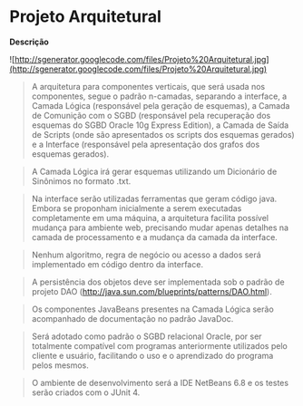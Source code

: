 # Projeto Arquitetural #

**Descrição**

![http://sgenerator.googlecode.com/files/Projeto%20Arquitetural.jpg](http://sgenerator.googlecode.com/files/Projeto%20Arquitetural.jpg)

> A arquitetura para componentes verticais, que será usada nos componentes, segue o padrão n-camadas, separando a interface, a Camada Lógica (responsável pela geração de esquemas), a Camada de Comunição com o SGBD (responsável pela recuperação dos esquemas do SGBD Oracle 10g Express Edition), a Camada de Saída de Scripts (onde são apresentados os scripts dos esquemas gerados) e a Interface (responsável pela apresentação dos grafos dos esquemas gerados).

> A Camada Lógica irá gerar esquemas utilizando um Dicionário de Sinônimos no formato .txt.

> Na interface serão utilizadas ferramentas que geram código java. Embora se proponham inicialmente a serem executadas completamente em uma máquina, a arquitetura facilita possível mudança para ambiente web, precisando mudar apenas detalhes na camada de processamento e a mudança da camada da interface.

> Nenhum algoritmo, regra de negócio ou acesso a dados será implementado em código dentro da interface.

> A persistência dos objetos deve ser implementada sob o padrão de projeto DAO (http://java.sun.com/blueprints/patterns/DAO.html).

> Os componentes JavaBeans presentes na Camada Lógica serão acompanhado de documentação no padrão JavaDoc.

> Será adotado como padrão o SGBD relacional Oracle, por ser totalmente compatível com programas anteriormente utilizados pelo cliente e usuário, facilitando o uso e o aprendizado do programa pelos mesmos.

> O ambiente de desenvolvimento será a IDE NetBeans 6.8 e os testes serão criados com o JUnit 4.
